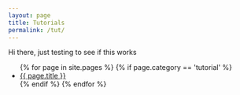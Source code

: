 ```yaml
---
layout: page
title: Tutorials
permalink: /tut/
---
```

Hi there, just testing to see if this works
<ul>
  {% for page in site.pages %}
	{% if page.category == 'tutorial' %}
	  <li><a href="{{ page.url }}">{{ page.title }}</a></li>
	{% endif %}   <!-- cat-match-p -->
  {% endfor %}  <!-- page -->
</ul>